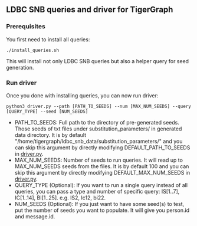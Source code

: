 ## LDBC SNB queries and driver for TigerGraph

### Prerequisites

You first need to install all queries:

```
./install_queries.sh
```

This will install not only LDBC SNB queries but also a helper query for seed generation.

### Run driver

Once you done with installing queries, you can now run driver:

```
python3 driver.py --path [PATH_TO_SEEDS] --num [MAX_NUM_SEEDS] --query [QUERY_TYPE] --seed [NUM_SEEDS]
```

* PATH_TO_SEEDS: Full path to the directory of pre-generated seeds. Those seeds of txt files under substitution_parameters/ in generated data directory. It is by default "/home/tigergraph/ldbc_snb_data/substitution_parameters/" and you can skip this argument by directly modifying DEFAULT_PATH_TO_SEEDS in [driver.py](https://github.com/tigergraph/ecosys/blob/ldbc/ldbc_benchmark/tigergraph/queries/driver.py).
* MAX_NUM_SEEDS: Number of seeds to run queries. It will read up to MAX_NUM_SEEDS seeds from the files. It is by default 100 and you can skip this argument by directly modifying DEFAULT_MAX_NUM_SEEDS in [driver.py](https://github.com/tigergraph/ecosys/blob/ldbc/ldbc_benchmark/tigergraph/queries/driver.py).
* QUERY_TYPE (Optional): If you want to run a single query instead of all queries, you can pass a type and number of specific query: IS[1..7], IC[1..14], BI[1..25]. e.g. IS2, Ic12, bi22.
* NUM_SEEDS (Optional): If you just want to have some seed(s) to test, put the number of seeds you want to populate. It will give you person.id and message.id.
